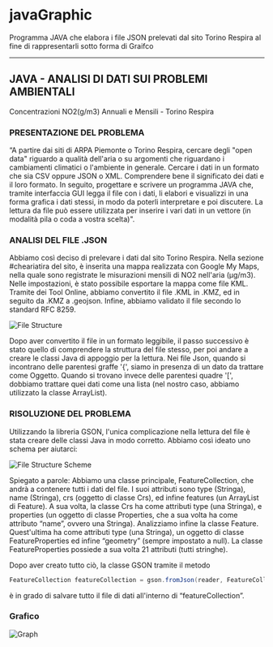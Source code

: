 # javaGraphic
Programma JAVA che elabora i file JSON prelevati dal sito Torino Respira al fine di rappresentarli sotto forma di Graifco

<hr>

## JAVA - ANALISI DI DATI SUI PROBLEMI AMBIENTALI ##
Concentrazioni NO2(g/m3) Annuali e Mensili - Torino Respira

### PRESENTAZIONE	DEL PROBLEMA ###
“A partire dai siti di ARPA Piemonte o Torino Respira, cercare degli "open data" riguardo a qualità dell'aria o su argomenti che riguardano i cambiamenti climatici o l'ambiente in generale. Cercare i dati in un formato che sia CSV oppure JSON o XML. Comprendere bene il significato dei dati e il loro formato. In seguito, progettare e scrivere un programma JAVA che, tramite interfaccia GUI legga il file con i dati, li elabori e visualizzi in una forma grafica i dati stessi, in modo da poterli interpretare e poi discutere. La lettura da file può essere utilizzata per inserire i vari dati in un vettore (in modalità pila o coda a vostra scelta)".

### ANALISI DEL FILE .JSON ###

Abbiamo così deciso di prelevare i dati dal sito Torino Respira. Nella sezione #cheariatira del sito, è inserita una mappa realizzata con Google My Maps, nella quale sono registrate le misurazioni mensili di NO2 nell'aria (µg/m3). Nelle impostazioni, è stato possibile esportare la mappa come file  KML. Tramite dei Tool Online, abbiamo convertito il file .KML in .KMZ, ed in seguito da .KMZ a .geojson. Infine, abbiamo validato il file secondo lo standard RFC 8259.

![File Structure](https://i.imgur.com/vCqQP9Y.png)

Dopo aver convertito il file in un formato leggibile, il passo successivo è stato quello di comprendere la struttura del file stesso, per poi andare a creare le classi Java di appoggio per la lettura. Nei file Json, quando si incontrano delle parentesi graffe '{', siamo in presenza di un dato da trattare come Oggetto. Quando si trovano invece delle parentesi quadre '[', dobbiamo trattare quei dati come una lista (nel nostro caso, abbiamo utilizzato la classe ArrayList).


### RISOLUZIONE DEL PROBLEMA ###

Utilizzando la libreria GSON, l'unica complicazione nella lettura del file è stata creare delle classi Java in modo corretto. Abbiamo così ideato uno schema per aiutarci:

![File Structure Scheme](https://i.imgur.com/pRMFMNQ.png)

Spiegato a parole: Abbiamo una classe principale, FeatureCollection, che andrà a contenere tutti i dati del file. I suoi attributi sono type (Stringa), name (Stringa), crs (oggetto di classe Crs), ed infine features (un ArrayList di Feature). 
A sua volta, la classe Crs ha come attributi type (una Stringa), e properties (un oggetto di classe Properties, che a sua volta ha come attributo “name”, ovvero una Stringa).
Analizziamo infine la classe Feature. Quest'ultima ha come attributi type (una Stringa), un oggetto di classe FeatureProperties ed infine “geometry” (sempre impostato a null).
La classe FeatureProperties possiede a sua volta 21 attributi (tutti stringhe).

Dopo aver creato tutto ciò, la classe GSON tramite il metodo
```java
FeatureCollection featureCollection = gson.fromJson(reader, FeatureCollection.class);
```
è in grado di salvare tutto il file di dati all'interno di “featureCollection”.

### Grafico ###

![Graph](https://i.imgur.com/bFDzn1M.png)
